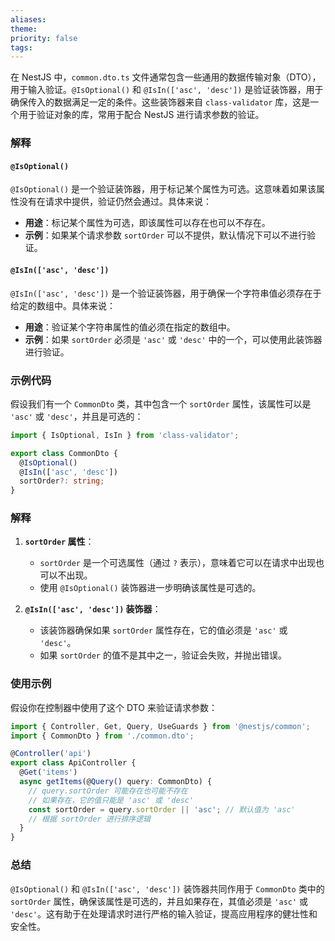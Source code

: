 ```yaml
---
aliases: 
theme: 
priority: false
tags:
---
```

在 NestJS 中，`common.dto.ts` 文件通常包含一些通用的数据传输对象（DTO），用于输入验证。`@IsOptional()` 和 `@IsIn(['asc', 'desc'])` 是验证装饰器，用于确保传入的数据满足一定的条件。这些装饰器来自 `class-validator` 库，这是一个用于验证对象的库，常用于配合 NestJS 进行请求参数的验证。

### 解释

#### `@IsOptional()`

`@IsOptional()` 是一个验证装饰器，用于标记某个属性为可选。这意味着如果该属性没有在请求中提供，验证仍然会通过。具体来说：

- **用途**：标记某个属性为可选，即该属性可以存在也可以不存在。
- **示例**：如果某个请求参数 `sortOrder` 可以不提供，默认情况下可以不进行验证。

#### `@IsIn(['asc', 'desc'])`

`@IsIn(['asc', 'desc'])` 是一个验证装饰器，用于确保一个字符串值必须存在于给定的数组中。具体来说：

- **用途**：验证某个字符串属性的值必须在指定的数组中。
- **示例**：如果 `sortOrder` 必须是 `'asc'` 或 `'desc'` 中的一个，可以使用此装饰器进行验证。

### 示例代码

假设我们有一个 `CommonDto` 类，其中包含一个 `sortOrder` 属性，该属性可以是 `'asc'` 或 `'desc'`，并且是可选的：

```typescript
import { IsOptional, IsIn } from 'class-validator';

export class CommonDto {
  @IsOptional()
  @IsIn(['asc', 'desc'])
  sortOrder?: string;
}
```

### 解释

1. **`sortOrder` 属性**：
   - `sortOrder` 是一个可选属性（通过 `?` 表示），意味着它可以在请求中出现也可以不出现。
   - 使用 `@IsOptional()` 装饰器进一步明确该属性是可选的。

2. **`@IsIn(['asc', 'desc'])` 装饰器**：
   - 该装饰器确保如果 `sortOrder` 属性存在，它的值必须是 `'asc'` 或 `'desc'`。
   - 如果 `sortOrder` 的值不是其中之一，验证会失败，并抛出错误。

### 使用示例

假设你在控制器中使用了这个 DTO 来验证请求参数：

```typescript
import { Controller, Get, Query, UseGuards } from '@nestjs/common';
import { CommonDto } from './common.dto';

@Controller('api')
export class ApiController {
  @Get('items')
  async getItems(@Query() query: CommonDto) {
    // query.sortOrder 可能存在也可能不存在
    // 如果存在，它的值只能是 'asc' 或 'desc'
    const sortOrder = query.sortOrder || 'asc'; // 默认值为 'asc'
    // 根据 sortOrder 进行排序逻辑
  }
}
```

### 总结

`@IsOptional()` 和 `@IsIn(['asc', 'desc'])` 装饰器共同作用于 `CommonDto` 类中的 `sortOrder` 属性，确保该属性是可选的，并且如果存在，其值必须是 `'asc'` 或 `'desc'`。这有助于在处理请求时进行严格的输入验证，提高应用程序的健壮性和安全性。